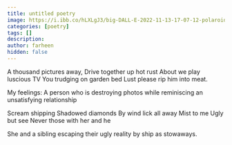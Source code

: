 ```yaml
---
title: untitled poetry
image: https://i.ibb.co/hLXLgJ3/big-DALL-E-2022-11-13-17-07-12-polaroids-being-lit-on-fire-watercolour-illustration.png
categories: [poetry]
tags: []
description: 
author: farheen
hidden: false
---
```


A thousand pictures away,
Drive together up hot rust
About we play luscious TV
You trudging on garden bed
Lust please rip him into meat.

My feelings: A person who is destroying photos while reminiscing an unsatisfying relationship

Scream shipping
Shadowed diamonds
By wind lick all away
Mist to me
Ugly but see
Never those with her and he

She and a sibling escaping their ugly reality by ship as stowaways.
